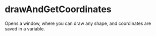 # drawAndGetCoordinates
 Opens a window, where you can draw any shape, and coordinates are saved in a variable.
